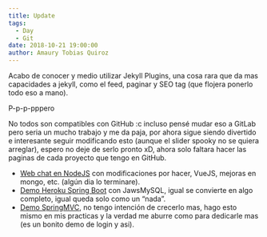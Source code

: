 ```yaml
---
title: Update
tags:
  - Day
  - Git
date: 2018-10-21 19:00:00
author: Amaury Tobias Quiroz
---
```


Acabo de conocer y medio utilizar Jekyll Plugins, una cosa rara que da mas capacidades a jekyll, como el feed, paginar y SEO tag (que flojera ponerlo todo eso a mano).

P-p-p-pppero

No todos son compatibles con GitHub :c incluso pensé mudar eso a GitLab pero seria un mucho trabajo y me da paja, por ahora sigue siendo divertido e interesante seguir modificando esto (aunque el slider spooky no se quiera arreglar), espero no deje de serlo pronto xD, ahora solo faltara hacer las paginas de cada proyecto que tengo en GitHub.

*   [Web chat en NodeJS](https://github.com/Amaury-Tobias/webChatPOI) con modificaciones por hacer, VueJS, mejoras en mongo, etc. (algún dia lo terminare).
*   [Demo Heroku Spring Boot](https://github.com/Amaury-Tobias/mangaStore) con JawsMySQL, igual se convierte en algo completo, igual queda solo como un “nada”.
*   [Demo SpringMVC](https://github.com/Amaury-Tobias/springweb_demo), no tengo intención de crecerlo mas, hago esto mismo en mis practicas y la verdad me aburre como para dedicarle mas (es un bonito demo de login y asi).
